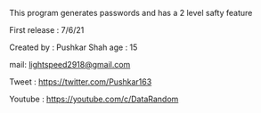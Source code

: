 This program generates passwords and has a 2 level safty feature 

First release : 7/6/21

Created by : Pushkar Shah age : 15

mail: lightspeed2918@gmail.com

Tweet : https://twitter.com/Pushkar163

Youtube : https://youtube.com/c/DataRandom
